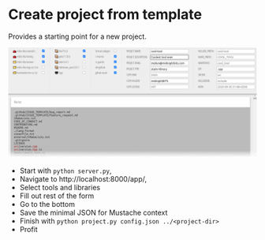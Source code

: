 # Create project from template
Provides a starting point for a new project.

![Title card](readme.png)

- Start with `python server.py`,
- Navigate to http://localhost:8000/app/,
- Select tools and libraries
- Fill out rest of the form
- Go to the bottom
- Save the minimal JSON for Mustache context
- Finish with `python project.py config.json ../<project-dir>`
- Profit
